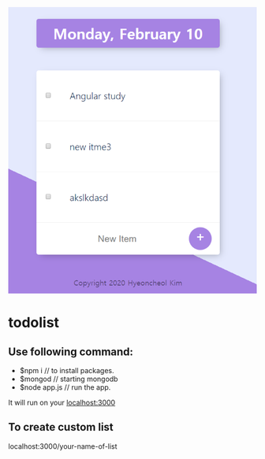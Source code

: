 ![/img](todo.png)
# todolist

## Use following command:
 * $npm i  // to install packages.
 * $mongod // starting mongodb
 * $node app.js // run the app.

It will run on your <localhost:3000>

## To create custom list
 localhost:3000/your-name-of-list
  
